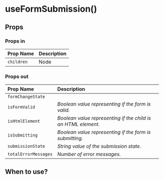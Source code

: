 # useFormSubmission\(\)

## Props

### Props in

| Prop Name | Description |
| :--- | :--- |
| `children` | Node |

### Props out

| Prop Name | Description |
| :--- | :--- |
| `formChangeState` |  |
| `isFormValid` | _Boolean value representing if the form is valid._ |
| `isHtmlElement` | _Boolean value representing if the child is an HTML element._ |
| `isSubmitting` | _Boolean value representing if the form is submitting._ |
| `submissionState` | _String value of the submission state._ |
| `totalErrorMessages` | _Number of error messages._ |

## When to use?

